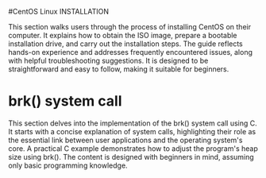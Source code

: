#CentOS Linux INSTALLATION 

This section walks users through the process of installing CentOS on their computer. It explains how to obtain the ISO image, prepare a bootable installation drive, and carry out the installation steps. The guide reflects hands-on experience and addresses frequently encountered issues, along with helpful troubleshooting suggestions. It is designed to be straightforward and easy to follow, making it suitable for beginners.


# brk() system call 

This section delves into the implementation of the brk() system call using C. It starts with a concise explanation of system calls, highlighting their role as the essential link between user applications and the operating system's core. A practical C example demonstrates how to adjust the program's heap size using brk(). The content is designed with beginners in mind, assuming only basic programming knowledge.
